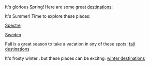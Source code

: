 It's glorious Spring! Here are some great [destinations](spring/spring.md):

It's Summer! Time to explore these places:

[    Spectre](spectre/spectre.md)

[    Sweden](https://youtu.be/5KYm1UpXiq0?t=53s)

Fall is a great season to take a vacation in any of these spots:
[fall destinations](fall/fall.md)

It's frosty winter.. but these places can be excitng:
[winter destinations](winter/winter.md)